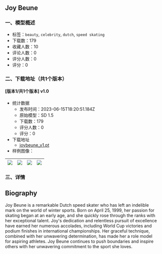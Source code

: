 ## Joy Beune
### 一、模型概述

- 标签：`beauty`, `celebrity`, `dutch`, `speed skating`
- 下载数：179
- 收藏人数：10
- 评论人数：0
- 评分人数：0
- 评分：0

### 二、下载地址（共1个版本）

#### [版本1/共1个版本] v1.0

- 统计数据
  - 发布时间：2023-06-15T18:20:51.184Z
  - 原始模型：SD 1.5
  - 下载数：179
  - 评分人数：0
  - 评分：0
- 下载地址
  - [joybeune_v1.pt](https://civitai.com/api/download/models/96754)
- 样例图像：

| <img src="https://image.civitai.com/xG1nkqKTMzGDvpLrqFT7WA/64e578ba-67df-424e-ba60-2cbd9b0b172c/width=450/1157537.jpeg" /> | <img src="https://image.civitai.com/xG1nkqKTMzGDvpLrqFT7WA/6e4fd853-58b6-4e0d-8cf3-ebaddbdbf9d0/width=450/1157539.jpeg" /> | <img src="https://image.civitai.com/xG1nkqKTMzGDvpLrqFT7WA/29880761-f8df-450a-9c6d-881e5c8ed3b4/width=450/1157540.jpeg" /> | <img src="https://image.civitai.com/xG1nkqKTMzGDvpLrqFT7WA/2807edc5-1376-491c-b338-2bcadb632adb/width=450/1157538.jpeg" /> |
| ---- | ---- | ---- | ---- |


### 三、详情
<h2 id="heading-43">Biography</h2><p>Joy Beune is a remarkable Dutch speed skater who has left an indelible mark on the world of winter sports. Born on April 25, 1999, her passion for skating began at an early age, and she quickly rose through the ranks with her exceptional talent. Joy's dedication and relentless pursuit of excellence have earned her numerous accolades, including World Cup victories and podium finishes in international championships. Her graceful technique, combined with her unwavering determination, has made her a role model for aspiring athletes. Joy Beune continues to push boundaries and inspire others with her unwavering commitment to the sport she loves.</p>